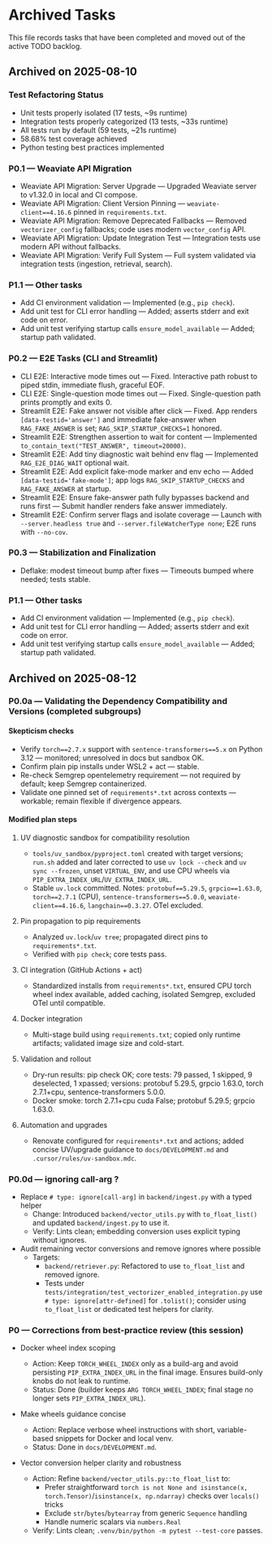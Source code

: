 # Archived Tasks

This file records tasks that have been completed and moved out of the active TODO backlog.

## Archived on 2025-08-10

### Test Refactoring Status

- Unit tests properly isolated (17 tests, ~9s runtime)
- Integration tests properly categorized (13 tests, ~33s runtime)
- All tests run by default (59 tests, ~21s runtime)
- 58.68% test coverage achieved
- Python testing best practices implemented

### P0.1 — Weaviate API Migration

- Weaviate API Migration: Server Upgrade — Upgraded Weaviate server to v1.32.0 in local and CI compose.
- Weaviate API Migration: Client Version Pinning — `weaviate-client==4.16.6` pinned in `requirements.txt`.
- Weaviate API Migration: Remove Deprecated Fallbacks — Removed `vectorizer_config` fallbacks; code uses modern `vector_config` API.
- Weaviate API Migration: Update Integration Test — Integration tests use modern API without fallbacks.
- Weaviate API Migration: Verify Full System — Full system validated via integration tests (ingestion, retrieval, search).

### P1.1 — Other tasks

- Add CI environment validation — Implemented (e.g., `pip check`).
- Add unit test for CLI error handling — Added; asserts stderr and exit code on error.
- Add unit test verifying startup calls `ensure_model_available` — Added; startup path validated.

### P0.2 — E2E Tasks (CLI and Streamlit)

- CLI E2E: Interactive mode times out — Fixed. Interactive path robust to piped stdin, immediate flush, graceful EOF.
- CLI E2E: Single-question mode times out — Fixed. Single-question path prints promptly and exits 0.
- Streamlit E2E: Fake answer not visible after click — Fixed. App renders `[data-testid='answer']` and immediate fake-answer when `RAG_FAKE_ANSWER` is set; `RAG_SKIP_STARTUP_CHECKS=1` honored.
- Streamlit E2E: Strengthen assertion to wait for content — Implemented `to_contain_text("TEST_ANSWER", timeout=20000)`.
- Streamlit E2E: Add tiny diagnostic wait behind env flag — Implemented `RAG_E2E_DIAG_WAIT` optional wait.
- Streamlit E2E: Add explicit fake-mode marker and env echo — Added `[data-testid='fake-mode']`; app logs `RAG_SKIP_STARTUP_CHECKS` and `RAG_FAKE_ANSWER` at startup.
- Streamlit E2E: Ensure fake-answer path fully bypasses backend and runs first — Submit handler renders fake answer immediately.
- Streamlit E2E: Confirm server flags and isolate coverage — Launch with `--server.headless true` and `--server.fileWatcherType none`; E2E runs with `--no-cov`.

### P0.3 — Stabilization and Finalization

- Deflake: modest timeout bump after fixes — Timeouts bumped where needed; tests stable.

### P1.1 — Other tasks

- Add CI environment validation — Implemented (e.g., `pip check`).
- Add unit test for CLI error handling — Added; asserts stderr and exit code on error.
- Add unit test verifying startup calls `ensure_model_available` — Added; startup path validated.



## Archived on 2025-08-12

### P0.0a — Validating the Dependency Compatibility and Versions (completed subgroups)

#### Skepticism checks
- Verify `torch==2.7.x` support with `sentence-transformers==5.x` on Python 3.12 — monitored; unresolved in docs but sandbox OK.
- Confirm plain pip installs under WSL2 + act — stable.
- Re-check Semgrep opentelemetry requirement — not required by default; keep Semgrep containerized.
- Validate one pinned set of `requirements*.txt` across contexts — workable; remain flexible if divergence appears.

#### Modified plan steps
1) UV diagnostic sandbox for compatibility resolution
   - `tools/uv_sandbox/pyproject.toml` created with target versions; `run.sh` added and later corrected to use `uv lock --check` and `uv sync --frozen`, unset `VIRTUAL_ENV`, and use CPU wheels via `PIP_EXTRA_INDEX_URL`/`UV_EXTRA_INDEX_URL`.
   - Stable `uv.lock` committed. Notes: `protobuf==5.29.5`, `grpcio==1.63.0`, `torch==2.7.1` (CPU), `sentence-transformers==5.0.0`, `weaviate-client==4.16.6`, `langchain==0.3.27`. OTel excluded.

2) Pin propagation to pip requirements
   - Analyzed `uv.lock`/`uv tree`; propagated direct pins to `requirements*.txt`.
   - Verified with `pip check`; core tests pass.

3) CI integration (GitHub Actions + act)
   - Standardized installs from `requirements*.txt`, ensured CPU torch wheel index available, added caching, isolated Semgrep, excluded OTel until compatible.

4) Docker integration
   - Multi-stage build using `requirements.txt`; copied only runtime artifacts; validated image size and cold-start.

5) Validation and rollout
   - Dry-run results: pip check OK; core tests: 79 passed, 1 skipped, 9 deselected, 1 xpassed; versions: protobuf 5.29.5, grpcio 1.63.0, torch 2.7.1+cpu, sentence-transformers 5.0.0.
   - Docker smoke: torch 2.7.1+cpu cuda False; protobuf 5.29.5; grpcio 1.63.0.

6) Automation and upgrades
   - Renovate configured for `requirements*.txt` and actions; added concise UV/upgrade guidance to `docs/DEVELOPMENT.md` and `.cursor/rules/uv-sandbox.mdc`.

### P0.0d — ignoring call-arg ?

- Replace `# type: ignore[call-arg]` in `backend/ingest.py` with a typed helper
  - Change: Introduced `backend/vector_utils.py` with `to_float_list()` and updated `backend/ingest.py` to use it.
  - Verify: Lints clean; embedding conversion uses explicit typing without ignores.
- Audit remaining vector conversions and remove ignores where possible
  - Targets:
    - `backend/retriever.py`: Refactored to use `to_float_list` and removed ignore.
    - Tests under `tests/integration/test_vectorizer_enabled_integration.py` use `# type: ignore[attr-defined]` for `.tolist()`; consider using `to_float_list` or dedicated test helpers for clarity.

### P0 — Corrections from best-practice review (this session)

- Docker wheel index scoping
  - Action: Keep `TORCH_WHEEL_INDEX` only as a build-arg and avoid persisting `PIP_EXTRA_INDEX_URL` in the final image. Ensures build-only knobs do not leak to runtime.
  - Status: Done (builder keeps `ARG TORCH_WHEEL_INDEX`; final stage no longer sets `PIP_EXTRA_INDEX_URL`).

- Make wheels guidance concise
  - Action: Replace verbose wheel instructions with short, variable-based snippets for Docker and local venv.
  - Status: Done in `docs/DEVELOPMENT.md`.
 
- Vector conversion helper clarity and robustness
  - Action: Refine `backend/vector_utils.py::to_float_list` to:
    - Prefer straightforward `torch is not None and isinstance(x, torch.Tensor)`/`isinstance(x, np.ndarray)` checks over `locals()` tricks
    - Exclude `str`/`bytes`/`bytearray` from generic `Sequence` handling
    - Handle numeric scalars via `numbers.Real`
  - Verify: Lints clean; `.venv/bin/python -m pytest --test-core` passes.
